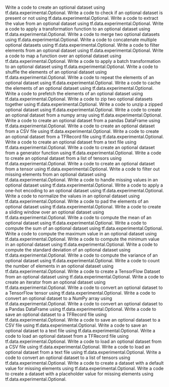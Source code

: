 Write a code to create an optional dataset using tf.data.experimental.Optional.
Write a code to check if an optional dataset is present or not using tf.data.experimental.Optional.
Write a code to extract the value from an optional dataset using tf.data.experimental.Optional.
Write a code to apply a transformation function to an optional dataset using tf.data.experimental.Optional.
Write a code to merge two optional datasets using tf.data.experimental.Optional.
Write a code to concatenate multiple optional datasets using tf.data.experimental.Optional.
Write a code to filter elements from an optional dataset using tf.data.experimental.Optional.
Write a code to map a function over an optional dataset using tf.data.experimental.Optional.
Write a code to apply a batch transformation to an optional dataset using tf.data.experimental.Optional.
Write a code to shuffle the elements of an optional dataset using tf.data.experimental.Optional.
Write a code to repeat the elements of an optional dataset using tf.data.experimental.Optional.
Write a code to cache the elements of an optional dataset using tf.data.experimental.Optional.
Write a code to prefetch the elements of an optional dataset using tf.data.experimental.Optional.
Write a code to zip two optional datasets together using tf.data.experimental.Optional.
Write a code to unzip a zipped optional dataset using tf.data.experimental.Optional.
Write a code to create an optional dataset from a numpy array using tf.data.experimental.Optional.
Write a code to create an optional dataset from a pandas DataFrame using tf.data.experimental.Optional.
Write a code to create an optional dataset from a CSV file using tf.data.experimental.Optional.
Write a code to create an optional dataset from a TFRecord file using tf.data.experimental.Optional.
Write a code to create an optional dataset from a text file using tf.data.experimental.Optional.
Write a code to create an optional dataset from a generator function using tf.data.experimental.Optional.
Write a code to create an optional dataset from a list of tensors using tf.data.experimental.Optional.
Write a code to create an optional dataset from a tensor using tf.data.experimental.Optional.
Write a code to filter out missing elements from an optional dataset using tf.data.experimental.Optional.
Write a code to handle missing values in an optional dataset using tf.data.experimental.Optional.
Write a code to apply a one-hot encoding to an optional dataset using tf.data.experimental.Optional.
Write a code to normalize the values in an optional dataset using tf.data.experimental.Optional.
Write a code to pad the elements of an optional dataset using tf.data.experimental.Optional.
Write a code to create a sliding window over an optional dataset using tf.data.experimental.Optional.
Write a code to compute the mean of an optional dataset using tf.data.experimental.Optional.
Write a code to compute the sum of an optional dataset using tf.data.experimental.Optional.
Write a code to compute the maximum value in an optional dataset using tf.data.experimental.Optional.
Write a code to compute the minimum value in an optional dataset using tf.data.experimental.Optional.
Write a code to compute the standard deviation of an optional dataset using tf.data.experimental.Optional.
Write a code to compute the variance of an optional dataset using tf.data.experimental.Optional.
Write a code to count the number of elements in an optional dataset using tf.data.experimental.Optional.
Write a code to create a TensorFlow Dataset from an optional dataset using tf.data.experimental.Optional.
Write a code to create an iterator from an optional dataset using tf.data.experimental.Optional.
Write a code to convert an optional dataset to a TensorFlow tensor using tf.data.experimental.Optional.
Write a code to convert an optional dataset to a NumPy array using tf.data.experimental.Optional.
Write a code to convert an optional dataset to a Pandas DataFrame using tf.data.experimental.Optional.
Write a code to save an optional dataset to a TFRecord file using tf.data.experimental.Optional.
Write a code to save an optional dataset to a CSV file using tf.data.experimental.Optional.
Write a code to save an optional dataset to a text file using tf.data.experimental.Optional.
Write a code to load an optional dataset from a TFRecord file using tf.data.experimental.Optional.
Write a code to load an optional dataset from a CSV file using tf.data.experimental.Optional.
Write a code to load an optional dataset from a text file using tf.data.experimental.Optional.
Write a code to convert an optional dataset to a list of tensors using tf.data.experimental.Optional.
Write a code to create a dataset with a default value for missing elements using tf.data.experimental.Optional.
Write a code to create a dataset with a placeholder value for missing elements using tf.data.experimental.Optional.